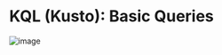 
<h1>KQL (Kusto): Basic Queries</h1>

![image](https://github.com/user-attachments/assets/ae58b5ec-1d77-44d1-b7b1-007c6aaf253d)
